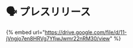 # 🗣️ プレスリリース

{% embed url="https://drive.google.com/file/d/11-jVngjo7en8HRVg7YfjwJwmr22nRM30/view" %}